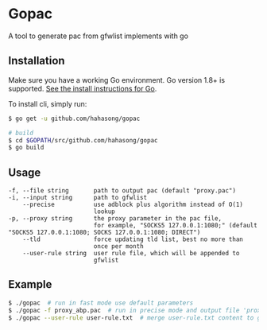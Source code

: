 # Gopac
A tool to generate pac from gfwlist implements with go

## Installation

Make sure you have a working Go environment.  Go version 1.8+ is supported.  [See
the install instructions for Go](https://golang.org/doc/install.html).

To install cli, simply run:
```bash
$ go get -u github.com/hahasong/gopac

# build
$ cd $GOPATH/src/github.com/hahasong/gopac
$ go build
```

## Usage

```
-f, --file string       path to output pac (default "proxy.pac")
-i, --input string      path to gfwlist
    --precise           use adblock plus algorithm instead of O(1)
                        lookup
-p, --proxy string      the proxy parameter in the pac file, 
                        for example, "SOCKS5 127.0.0.1:1080;" (default "SOCKS5 127.0.0.1:1080; SOCKS 127.0.0.1:1080; DIRECT")
    --tld               force updating tld list, best no more than
                        once per month
    --user-rule string  user rule file, which will be appended to
                        gfwlist
```

## Example

```bash
$ ./gopac  # run in fast mode use default parameters
$ ./gopac -f proxy_abp.pac  # run in precise mode and output file 'proxy_abp.pac'
$ ./gopac --user-rule user-rule.txt  # merge user-rule.txt content to gfwlist
```
